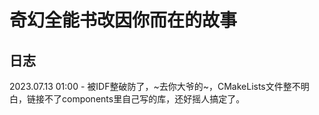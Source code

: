 # 奇幻全能书改因你而在的故事

## 日志
2023.07.13 01:00 - 被IDF整破防了，~去你大爷的~，CMakeLists文件整不明白，链接不了components里自己写的库，还好摇人搞定了。